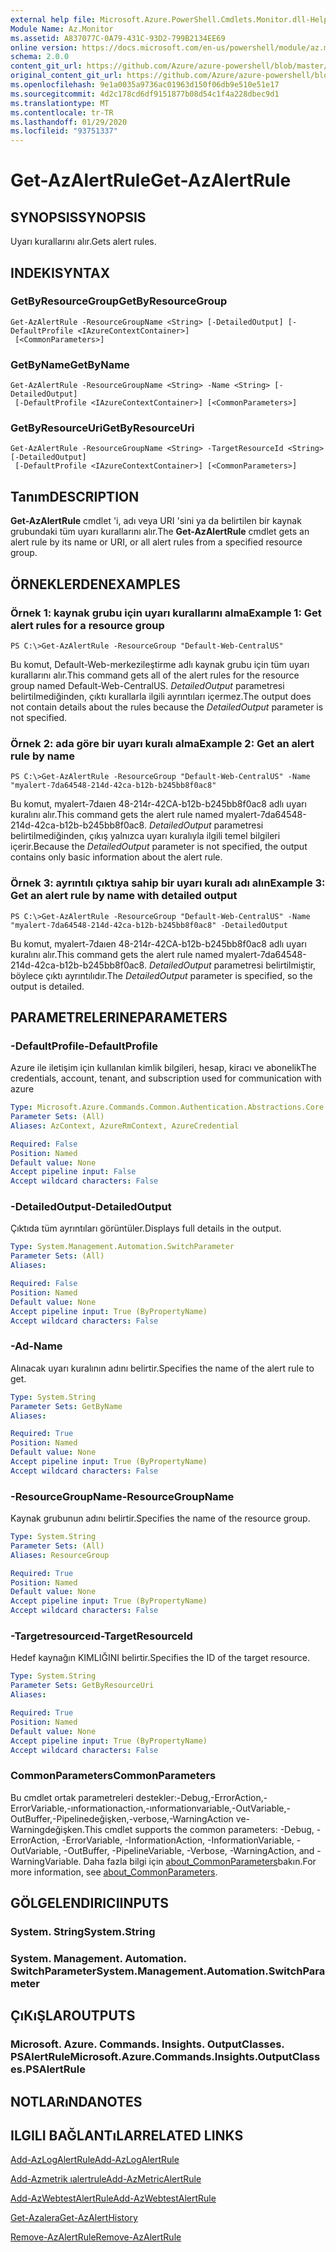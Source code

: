 ```yaml
---
external help file: Microsoft.Azure.PowerShell.Cmdlets.Monitor.dll-Help.xml
Module Name: Az.Monitor
ms.assetid: A837077C-0A79-431C-93D2-799B2134EE69
online version: https://docs.microsoft.com/en-us/powershell/module/az.monitor/get-azalertrule
schema: 2.0.0
content_git_url: https://github.com/Azure/azure-powershell/blob/master/src/Monitor/Monitor/help/Get-AzAlertRule.md
original_content_git_url: https://github.com/Azure/azure-powershell/blob/master/src/Monitor/Monitor/help/Get-AzAlertRule.md
ms.openlocfilehash: 9e1a0035a9736ac01963d150f06db9e510e51e17
ms.sourcegitcommit: 4d2c178cd6df9151877b08d54c1f4a228dbec9d1
ms.translationtype: MT
ms.contentlocale: tr-TR
ms.lasthandoff: 01/29/2020
ms.locfileid: "93751337"
---
```

# <span data-ttu-id="4a30f-101">Get-AzAlertRule</span><span class="sxs-lookup"><span data-stu-id="4a30f-101">Get-AzAlertRule</span></span>

## <span data-ttu-id="4a30f-102">SYNOPSIS</span><span class="sxs-lookup"><span data-stu-id="4a30f-102">SYNOPSIS</span></span>
<span data-ttu-id="4a30f-103">Uyarı kurallarını alır.</span><span class="sxs-lookup"><span data-stu-id="4a30f-103">Gets alert rules.</span></span>

## <span data-ttu-id="4a30f-104">INDEKI</span><span class="sxs-lookup"><span data-stu-id="4a30f-104">SYNTAX</span></span>

### <span data-ttu-id="4a30f-105">GetByResourceGroup</span><span class="sxs-lookup"><span data-stu-id="4a30f-105">GetByResourceGroup</span></span>
```
Get-AzAlertRule -ResourceGroupName <String> [-DetailedOutput] [-DefaultProfile <IAzureContextContainer>]
 [<CommonParameters>]
```

### <span data-ttu-id="4a30f-106">GetByName</span><span class="sxs-lookup"><span data-stu-id="4a30f-106">GetByName</span></span>
```
Get-AzAlertRule -ResourceGroupName <String> -Name <String> [-DetailedOutput]
 [-DefaultProfile <IAzureContextContainer>] [<CommonParameters>]
```

### <span data-ttu-id="4a30f-107">GetByResourceUri</span><span class="sxs-lookup"><span data-stu-id="4a30f-107">GetByResourceUri</span></span>
```
Get-AzAlertRule -ResourceGroupName <String> -TargetResourceId <String> [-DetailedOutput]
 [-DefaultProfile <IAzureContextContainer>] [<CommonParameters>]
```

## <span data-ttu-id="4a30f-108">Tanım</span><span class="sxs-lookup"><span data-stu-id="4a30f-108">DESCRIPTION</span></span>
<span data-ttu-id="4a30f-109">**Get-AzAlertRule** cmdlet 'i, adı veya URI 'sini ya da belirtilen bir kaynak grubundaki tüm uyarı kurallarını alır.</span><span class="sxs-lookup"><span data-stu-id="4a30f-109">The **Get-AzAlertRule** cmdlet gets an alert rule by its name or URI, or all alert rules from a specified resource group.</span></span>

## <span data-ttu-id="4a30f-110">ÖRNEKLERDEN</span><span class="sxs-lookup"><span data-stu-id="4a30f-110">EXAMPLES</span></span>

### <span data-ttu-id="4a30f-111">Örnek 1: kaynak grubu için uyarı kurallarını alma</span><span class="sxs-lookup"><span data-stu-id="4a30f-111">Example 1: Get alert rules for a resource group</span></span>
```
PS C:\>Get-AzAlertRule -ResourceGroup "Default-Web-CentralUS"
```

<span data-ttu-id="4a30f-112">Bu komut, Default-Web-merkezileştirme adlı kaynak grubu için tüm uyarı kurallarını alır.</span><span class="sxs-lookup"><span data-stu-id="4a30f-112">This command gets all of the alert rules for the resource group named Default-Web-CentralUS.</span></span>
<span data-ttu-id="4a30f-113">*DetailedOutput* parametresi belirtilmediğinden, çıktı kurallarla ilgili ayrıntıları içermez.</span><span class="sxs-lookup"><span data-stu-id="4a30f-113">The output does not contain details about the rules because the *DetailedOutput* parameter is not specified.</span></span>

### <span data-ttu-id="4a30f-114">Örnek 2: ada göre bir uyarı kuralı alma</span><span class="sxs-lookup"><span data-stu-id="4a30f-114">Example 2: Get an alert rule by name</span></span>
```
PS C:\>Get-AzAlertRule -ResourceGroup "Default-Web-CentralUS" -Name "myalert-7da64548-214d-42ca-b12b-b245bb8f0ac8"
```

<span data-ttu-id="4a30f-115">Bu komut, myalert-7daıen 48-214r-42CA-b12b-b245bb8f0ac8 adlı uyarı kuralını alır.</span><span class="sxs-lookup"><span data-stu-id="4a30f-115">This command gets the alert rule named myalert-7da64548-214d-42ca-b12b-b245bb8f0ac8.</span></span>
<span data-ttu-id="4a30f-116">*DetailedOutput* parametresi belirtilmediğinden, çıkış yalnızca uyarı kuralıyla ilgili temel bilgileri içerir.</span><span class="sxs-lookup"><span data-stu-id="4a30f-116">Because the *DetailedOutput* parameter is not specified, the output contains only basic information about the alert rule.</span></span>

### <span data-ttu-id="4a30f-117">Örnek 3: ayrıntılı çıktıya sahip bir uyarı kuralı adı alın</span><span class="sxs-lookup"><span data-stu-id="4a30f-117">Example 3: Get an alert rule by name with detailed output</span></span>
```
PS C:\>Get-AzAlertRule -ResourceGroup "Default-Web-CentralUS" -Name "myalert-7da64548-214d-42ca-b12b-b245bb8f0ac8" -DetailedOutput
```

<span data-ttu-id="4a30f-118">Bu komut, myalert-7daıen 48-214r-42CA-b12b-b245bb8f0ac8 adlı uyarı kuralını alır.</span><span class="sxs-lookup"><span data-stu-id="4a30f-118">This command gets the alert rule named myalert-7da64548-214d-42ca-b12b-b245bb8f0ac8.</span></span>
<span data-ttu-id="4a30f-119">*DetailedOutput* parametresi belirtilmiştir, böylece çıktı ayrıntılıdır.</span><span class="sxs-lookup"><span data-stu-id="4a30f-119">The *DetailedOutput* parameter is specified, so the output is detailed.</span></span>

## <span data-ttu-id="4a30f-120">PARAMETRELERINE</span><span class="sxs-lookup"><span data-stu-id="4a30f-120">PARAMETERS</span></span>

### <span data-ttu-id="4a30f-121">-DefaultProfile</span><span class="sxs-lookup"><span data-stu-id="4a30f-121">-DefaultProfile</span></span>
<span data-ttu-id="4a30f-122">Azure ile iletişim için kullanılan kimlik bilgileri, hesap, kiracı ve abonelik</span><span class="sxs-lookup"><span data-stu-id="4a30f-122">The credentials, account, tenant, and subscription used for communication with azure</span></span>

```yaml
Type: Microsoft.Azure.Commands.Common.Authentication.Abstractions.Core.IAzureContextContainer
Parameter Sets: (All)
Aliases: AzContext, AzureRmContext, AzureCredential

Required: False
Position: Named
Default value: None
Accept pipeline input: False
Accept wildcard characters: False
```

### <span data-ttu-id="4a30f-123">-DetailedOutput</span><span class="sxs-lookup"><span data-stu-id="4a30f-123">-DetailedOutput</span></span>
<span data-ttu-id="4a30f-124">Çıktıda tüm ayrıntıları görüntüler.</span><span class="sxs-lookup"><span data-stu-id="4a30f-124">Displays full details in the output.</span></span>

```yaml
Type: System.Management.Automation.SwitchParameter
Parameter Sets: (All)
Aliases:

Required: False
Position: Named
Default value: None
Accept pipeline input: True (ByPropertyName)
Accept wildcard characters: False
```

### <span data-ttu-id="4a30f-125">-Ad</span><span class="sxs-lookup"><span data-stu-id="4a30f-125">-Name</span></span>
<span data-ttu-id="4a30f-126">Alınacak uyarı kuralının adını belirtir.</span><span class="sxs-lookup"><span data-stu-id="4a30f-126">Specifies the name of the alert rule to get.</span></span>

```yaml
Type: System.String
Parameter Sets: GetByName
Aliases:

Required: True
Position: Named
Default value: None
Accept pipeline input: True (ByPropertyName)
Accept wildcard characters: False
```

### <span data-ttu-id="4a30f-127">-ResourceGroupName</span><span class="sxs-lookup"><span data-stu-id="4a30f-127">-ResourceGroupName</span></span>
<span data-ttu-id="4a30f-128">Kaynak grubunun adını belirtir.</span><span class="sxs-lookup"><span data-stu-id="4a30f-128">Specifies the name of the resource group.</span></span>

```yaml
Type: System.String
Parameter Sets: (All)
Aliases: ResourceGroup

Required: True
Position: Named
Default value: None
Accept pipeline input: True (ByPropertyName)
Accept wildcard characters: False
```

### <span data-ttu-id="4a30f-129">-Targetresourceıd</span><span class="sxs-lookup"><span data-stu-id="4a30f-129">-TargetResourceId</span></span>
<span data-ttu-id="4a30f-130">Hedef kaynağın KIMLIĞINI belirtir.</span><span class="sxs-lookup"><span data-stu-id="4a30f-130">Specifies the ID of the target resource.</span></span>

```yaml
Type: System.String
Parameter Sets: GetByResourceUri
Aliases:

Required: True
Position: Named
Default value: None
Accept pipeline input: True (ByPropertyName)
Accept wildcard characters: False
```

### <span data-ttu-id="4a30f-131">CommonParameters</span><span class="sxs-lookup"><span data-stu-id="4a30f-131">CommonParameters</span></span>
<span data-ttu-id="4a30f-132">Bu cmdlet ortak parametreleri destekler:-Debug,-ErrorAction,-ErrorVariable,-ınformationaction,-ınformationvariable,-OutVariable,-OutBuffer,-Pipelinedeğişken,-verbose,-WarningAction ve-Warningdeğişken.</span><span class="sxs-lookup"><span data-stu-id="4a30f-132">This cmdlet supports the common parameters: -Debug, -ErrorAction, -ErrorVariable, -InformationAction, -InformationVariable, -OutVariable, -OutBuffer, -PipelineVariable, -Verbose, -WarningAction, and -WarningVariable.</span></span> <span data-ttu-id="4a30f-133">Daha fazla bilgi için [about_CommonParameters](https://go.microsoft.com/fwlink/?LinkID=113216)bakın.</span><span class="sxs-lookup"><span data-stu-id="4a30f-133">For more information, see [about_CommonParameters](https://go.microsoft.com/fwlink/?LinkID=113216).</span></span>

## <span data-ttu-id="4a30f-134">GÖLGELENDIRICI</span><span class="sxs-lookup"><span data-stu-id="4a30f-134">INPUTS</span></span>

### <span data-ttu-id="4a30f-135">System. String</span><span class="sxs-lookup"><span data-stu-id="4a30f-135">System.String</span></span>

### <span data-ttu-id="4a30f-136">System. Management. Automation. SwitchParameter</span><span class="sxs-lookup"><span data-stu-id="4a30f-136">System.Management.Automation.SwitchParameter</span></span>

## <span data-ttu-id="4a30f-137">ÇıKıŞLAR</span><span class="sxs-lookup"><span data-stu-id="4a30f-137">OUTPUTS</span></span>

### <span data-ttu-id="4a30f-138">Microsoft. Azure. Commands. Insights. OutputClasses. PSAlertRule</span><span class="sxs-lookup"><span data-stu-id="4a30f-138">Microsoft.Azure.Commands.Insights.OutputClasses.PSAlertRule</span></span>

## <span data-ttu-id="4a30f-139">NOTLARıNDA</span><span class="sxs-lookup"><span data-stu-id="4a30f-139">NOTES</span></span>

## <span data-ttu-id="4a30f-140">ILGILI BAĞLANTıLAR</span><span class="sxs-lookup"><span data-stu-id="4a30f-140">RELATED LINKS</span></span>

[<span data-ttu-id="4a30f-141">Add-AzLogAlertRule</span><span class="sxs-lookup"><span data-stu-id="4a30f-141">Add-AzLogAlertRule</span></span>](./Add-AzLogAlertRule.md)

[<span data-ttu-id="4a30f-142">Add-Azmetrik ıalertrule</span><span class="sxs-lookup"><span data-stu-id="4a30f-142">Add-AzMetricAlertRule</span></span>](./Add-AzMetricAlertRule.md)

[<span data-ttu-id="4a30f-143">Add-AzWebtestAlertRule</span><span class="sxs-lookup"><span data-stu-id="4a30f-143">Add-AzWebtestAlertRule</span></span>](./Add-AzWebtestAlertRule.md)

[<span data-ttu-id="4a30f-144">Get-Azalera</span><span class="sxs-lookup"><span data-stu-id="4a30f-144">Get-AzAlertHistory</span></span>](./Get-AzAlertHistory.md)

[<span data-ttu-id="4a30f-145">Remove-AzAlertRule</span><span class="sxs-lookup"><span data-stu-id="4a30f-145">Remove-AzAlertRule</span></span>](./Remove-AzAlertRule.md)


